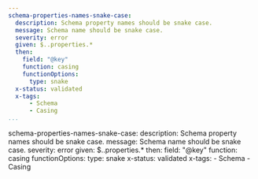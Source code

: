 ```yaml
---
schema-properties-names-snake-case:
  description: Schema property names should be snake case.
  message: Schema name should be snake case.
  severity: error
  given: $..properties.*
  then:
    field: "@key"
    function: casing
    functionOptions:
      type: snake
  x-status: validated
  x-tags:
      - Schema
      - Casing          
...
```

schema-properties-names-snake-case:
  description: Schema property names should be snake case.
  message: Schema name should be snake case.
  severity: error
  given: $..properties.*
  then:
    field: "@key"
    function: casing
    functionOptions:
      type: snake
  x-status: validated
  x-tags:
      - Schema
      - Casing  